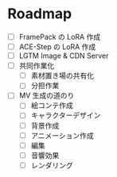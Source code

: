 # Roadmap

- [ ] FramePack の LoRA 作成
- [ ] ACE-Step の LoRA 作成
- [ ] LGTM Image & CDN Server
- [ ] 共同作業化
  - [ ] 素材置き場の共有化
   - [ ] 分担作業
- [ ] MV 生成の道のり
  - [ ] 絵コンテ作成
  - [ ] キャラクターデザイン
  - [ ] 背景作成
  - [ ] アニメーション作成
  - [ ] 編集
  - [ ] 音響効果
  - [ ] レンダリング